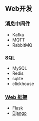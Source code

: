## Web开发

### [消息中间件](./message_queue/README.md)

* Kafka
* MQTT
* RabbitMQ

### [SQL](./SQL/README.md)

* MySQL
* Redis
* sqlite
* clickhouse


### [Web 框架](./web_framework/README.md)

* [Flask](./web_framework/flask/README.md)
* [Django](./web_framework/django/README.md)